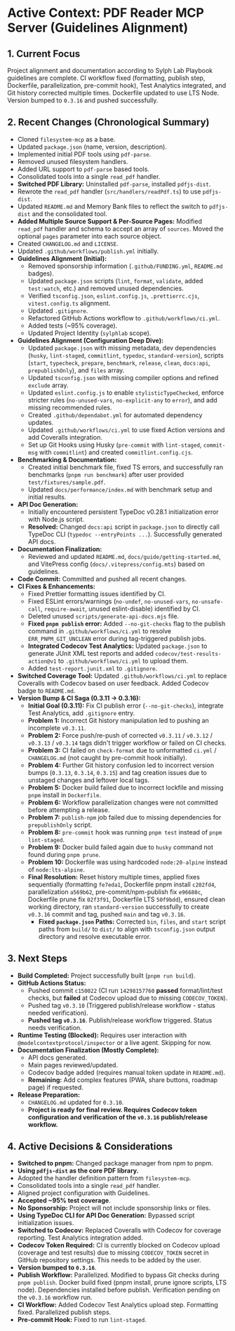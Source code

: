 <!-- Version: 1.35 | Last Updated: 2025-04-07 | Updated By: Sylph -->

# Active Context: PDF Reader MCP Server (Guidelines Alignment)

## 1. Current Focus

Project alignment and documentation according to Sylph Lab Playbook guidelines are complete. CI workflow fixed (formatting, publish step, Dockerfile, parallelization, pre-commit hook), Test Analytics integrated, and Git history corrected multiple times. Dockerfile updated to use LTS Node. Version bumped to `0.3.16` and pushed successfully.

## 2. Recent Changes (Chronological Summary)

- Cloned `filesystem-mcp` as a base.
- Updated `package.json` (name, version, description).
- Implemented initial PDF tools using `pdf-parse`.
- Removed unused filesystem handlers.
- Added URL support to `pdf-parse` based tools.
- Consolidated tools into a single `read_pdf` handler.
- **Switched PDF Library:** Uninstalled `pdf-parse`, installed `pdfjs-dist`.
- Rewrote the `read_pdf` handler (`src/handlers/readPdf.ts`) to use `pdfjs-dist`.
- Updated `README.md` and Memory Bank files to reflect the switch to `pdfjs-dist` and the consolidated tool.
- **Added Multiple Source Support & Per-Source Pages:** Modified `read_pdf` handler and schema to accept an array of `sources`. Moved the optional `pages` parameter into each source object.
- Created `CHANGELOG.md` and `LICENSE`.
- Updated `.github/workflows/publish.yml` initially.
- **Guidelines Alignment (Initial):**
  - Removed sponsorship information (`.github/FUNDING.yml`, `README.md` badges).
  - Updated `package.json` scripts (`lint`, `format`, `validate`, added `test:watch`, etc.) and removed unused dependencies.
  - Verified `tsconfig.json`, `eslint.config.js`, `.prettierrc.cjs`, `vitest.config.ts` alignment.
  - Updated `.gitignore`.
  - Refactored GitHub Actions workflow to `.github/workflows/ci.yml`.
  - Added tests (~95% coverage).
  - Updated Project Identity (`sylphlab` scope).
- **Guidelines Alignment (Configuration Deep Dive):**
  - Updated `package.json` with missing metadata, dev dependencies (`husky`, `lint-staged`, `commitlint`, `typedoc`, `standard-version`), scripts (`start`, `typecheck`, `prepare`, `benchmark`, `release`, `clean`, `docs:api`, `prepublishOnly`), and `files` array.
  - Updated `tsconfig.json` with missing compiler options and refined `exclude` array.
  - Updated `eslint.config.js` to enable `stylisticTypeChecked`, enforce stricter rules (`no-unused-vars`, `no-explicit-any` to `error`), and add missing recommended rules.
  - Created `.github/dependabot.yml` for automated dependency updates.
  - Updated `.github/workflows/ci.yml` to use fixed Action versions and add Coveralls integration.
  - Set up Git Hooks using Husky (`pre-commit` with `lint-staged`, `commit-msg` with `commitlint`) and created `commitlint.config.cjs`.
- **Benchmarking & Documentation:**
  - Created initial benchmark file, fixed TS errors, and successfully ran benchmarks (`pnpm run benchmark`) after user provided `test/fixtures/sample.pdf`.
  - Updated `docs/performance/index.md` with benchmark setup and initial results.
- **API Doc Generation:**
  - Initially encountered persistent TypeDoc v0.28.1 initialization error with Node.js script.
  - **Resolved:** Changed `docs:api` script in `package.json` to directly call TypeDoc CLI (`typedoc --entryPoints ...`). Successfully generated API docs.
- **Documentation Finalization:**
  - Reviewed and updated `README.md`, `docs/guide/getting-started.md`, and VitePress config (`docs/.vitepress/config.mts`) based on guidelines.
- **Code Commit:** Committed and pushed all recent changes.
- **CI Fixes & Enhancements:**
  - Fixed Prettier formatting issues identified by CI.
  - Fixed ESLint errors/warnings (`no-undef`, `no-unused-vars`, `no-unsafe-call`, `require-await`, unused eslint-disable) identified by CI.
  - Deleted unused `scripts/generate-api-docs.mjs` file.
  - **Fixed `pnpm publish` error:** Added `--no-git-checks` flag to the publish command in `.github/workflows/ci.yml` to resolve `ERR_PNPM_GIT_UNCLEAN` error during tag-triggered publish jobs.
  - **Integrated Codecov Test Analytics:** Updated `package.json` to generate JUnit XML test reports and added `codecov/test-results-action@v1` to `.github/workflows/ci.yml` to upload them.
  - Added `test-report.junit.xml` to `.gitignore`.
- **Switched Coverage Tool:** Updated `.github/workflows/ci.yml` to replace Coveralls with Codecov based on user feedback. Added Codecov badge to `README.md`.
- **Version Bump & CI Saga (0.3.11 -> 0.3.16):**
  - **Initial Goal (0.3.11):** Fix CI publish error (`--no-git-checks`), integrate Test Analytics, add `.gitignore` entry.
  - **Problem 1:** Incorrect Git history manipulation led to pushing an incomplete `v0.3.11`.
  - **Problem 2:** Force push/re-push of corrected `v0.3.11` / `v0.3.12` / `v0.3.13` / `v0.3.14` tags didn't trigger workflow or failed on CI checks.
  - **Problem 3:** CI failed on `check-format` due to unformatted `ci.yml` / `CHANGELOG.md` (not caught by pre-commit hook initially).
  - **Problem 4:** Further Git history confusion led to incorrect version bumps (`0.3.13`, `0.3.14`, `0.3.15`) and tag creation issues due to unstaged changes and leftover local tags.
  - **Problem 5:** Docker build failed due to incorrect lockfile and missing `pnpm` install in `Dockerfile`.
  - **Problem 6:** Workflow parallelization changes were not committed before attempting a release.
  - **Problem 7:** `publish-npm` job failed due to missing dependencies for `prepublishOnly` script.
  - **Problem 8:** `pre-commit` hook was running `pnpm test` instead of `pnpm lint-staged`.
  - **Problem 9:** Docker build failed again due to `husky` command not found during `pnpm prune`.
  - **Problem 10:** Dockerfile was using hardcoded `node:20-alpine` instead of `node:lts-alpine`.
  - **Final Resolution:** Reset history multiple times, applied fixes sequentially (formatting `fe7eda1`, Dockerfile pnpm install `c202fd4`, parallelization `a569b62`, pre-commit/npm-publish fix `e96680c`, Dockerfile prune fix `02f3f91`, Dockerfile LTS `50f9bdd`), ensured clean working directory, ran `standard-version` successfully to create `v0.3.16` commit and tag, pushed `main` and tag `v0.3.16`.
    - **Fixed `package.json` Paths:** Corrected `bin`, `files`, and `start` script paths from `build/` to `dist/` to align with `tsconfig.json` output directory and resolve executable error.

## 3. Next Steps

- **Build Completed:** Project successfully built (`pnpm run build`).
- **GitHub Actions Status:**
  - Pushed commit `c150022` (CI run `14298157760` **passed** format/lint/test checks, but **failed** at Codecov upload due to missing `CODECOV_TOKEN`).
  - Pushed tag `v0.3.10` (Triggered publish/release workflow - status needed verification).
  - **Pushed tag `v0.3.16`**. Publish/release workflow triggered. Status needs verification.
- **Runtime Testing (Blocked):** Requires user interaction with `@modelcontextprotocol/inspector` or a live agent. Skipping for now.
- **Documentation Finalization (Mostly Complete):**
  - API docs generated.
  - Main pages reviewed/updated.
  - Codecov badge added (requires manual token update in `README.md`).
  - **Remaining:** Add complex features (PWA, share buttons, roadmap page) if requested.
- **Release Preparation:**
  - `CHANGELOG.md` updated for `0.3.10`.
  - **Project is ready for final review. Requires Codecov token configuration and verification of the `v0.3.16` publish/release workflow.**

## 4. Active Decisions & Considerations

- **Switched to pnpm:** Changed package manager from npm to pnpm.
- **Using `pdfjs-dist` as the core PDF library.**
- Adopted the handler definition pattern from `filesystem-mcp`.
- Consolidated tools into a single `read_pdf` handler.
- Aligned project configuration with Guidelines.
- **Accepted ~95% test coverage**.
- **No Sponsorship:** Project will not include sponsorship links or files.
- **Using TypeDoc CLI for API Doc Generation:** Bypassed script initialization issues.
- **Switched to Codecov:** Replaced Coveralls with Codecov for coverage reporting. Test Analytics integration added.
- **Codecov Token Required:** CI is currently blocked on Codecov upload (coverage and test results) due to missing `CODECOV_TOKEN` secret in GitHub repository settings. This needs to be added by the user.
- **Version bumped to `0.3.16`**.
- **Publish Workflow:** Parallelized. Modified to bypass Git checks during `pnpm publish`. Docker build fixed (pnpm install, prune ignore scripts, LTS node). Dependencies installed before publish. Verification pending on the `v0.3.16` workflow run.
- **CI Workflow:** Added Codecov Test Analytics upload step. Formatting fixed. Parallelized publish steps.
- **Pre-commit Hook:** Fixed to run `lint-staged`.

